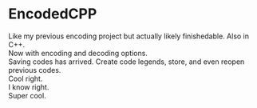 # EncodedCPP
Like my previous encoding project but actually likely finishedable. Also in C++.  
Now with encoding and decoding options.  
Saving codes has arrived. Create code legends, store, and even reopen previous codes.  
Cool right.  
I know right.  
Super cool.